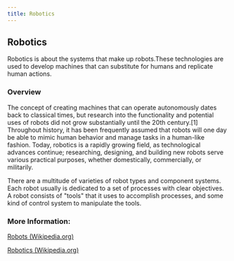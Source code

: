 ```yaml
---
title: Robotics
---
```

## Robotics

Robotics is about the systems that make up robots.These technologies are used to develop machines that can substitute for humans and replicate human actions.

### Overview
The concept of creating machines that can operate autonomously dates back to classical times, but research into the functionality and potential uses of robots did not grow substantially until the 20th century.[1] Throughout history, it has been frequently assumed that robots will one day be able to mimic human behavior and manage tasks in a human-like fashion. Today, robotics is a rapidly growing field, as technological advances continue; researching, designing, and building new robots serve various practical purposes, whether domestically, commercially, or militarily.

There are a multitude of varieties of robot types and component systems.
Each robot usually is dedicated to a set of processes with clear objectives.
A robot consists of "tools" that it uses to accomplish processes, and some kind of control system to manipulate the tools.

### More Information:

[Robots (Wikipedia.org)](https://en.wikipedia.org/wiki/Robot)

[Robotics (Wikipedia.org)](https://en.wikipedia.org/wiki/Robotics)

